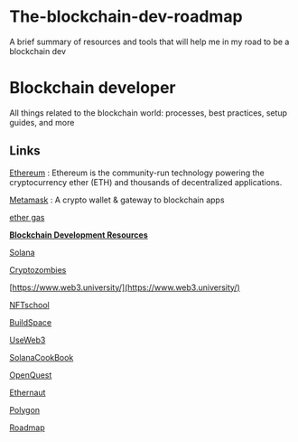 # The-blockchain-dev-roadmap
A brief summary of resources and tools that will help me in my road to be a blockchain dev
# Blockchain developer

All things related to the blockchain world: processes, best practices, setup guides, and more

## Links

[Ethereum](https://ethereum.org/en/) : Ethereum is the community-run technology powering the cryptocurrency ether (ETH) and thousands of decentralized applications.



[Metamask](https://chrome.google.com/webstore/detail/metamask/nkbihfbeogaeaoehlefnkodbefgpgknn?hl=es) : A crypto wallet & gateway to blockchain apps


[ether gas](https://ethgasstation.info/)

**[Blockchain Development Resources](https://github.com/PatrickAlphaC/Blockchain-Development-Resources)**

[Solana](https://solana.com/)

[Cryptozombies](https://cryptozombies.io/)

[https://www.web3.university/](https://www.web3.university/)

[NFTschool](https://nftschool.dev/)

[BuildSpace](https://buildspace.so/)

[UseWeb3](https://www.useweb3.xyz/)

[SolanaCookBook](https://solanacookbook.com/#contributing)

[OpenQuest](https://openquest.xyz/)

[Ethernaut](https://ethernaut.openzeppelin.com/)

[Polygon](https://www.polygon.technology/)

[Roadmap](https://vitto.cc/web3-and-solidity-smart-contracts-development-roadmap/)
